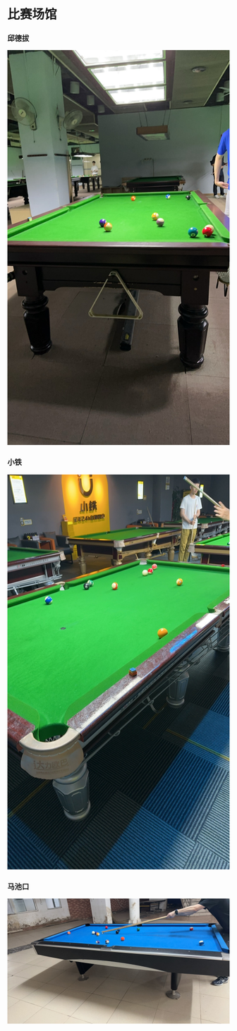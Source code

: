 # 比赛场馆

### 邱德拔

![](./img/qiudeba.jpg)

### 小铁

![](./img/xiaotie.jpg)

### 马池口

![](./img/machikou.jpg)